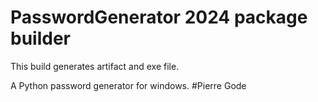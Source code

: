 # PasswordGenerator 2024 package builder
This build generates artifact and exe file.

<p>
A Python password generator for windows.
#Pierre Gode
